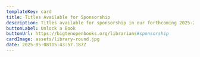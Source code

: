 ```yaml
---
templateKey: card
title: Titles Available for Sponsorship
description: Titles available for sponsorship in our forthcoming 2025-2026 collections.
buttonLabel: Unlock a Book
buttonUrl: https://bigtenopenbooks.org/librarians#sponsorship
cardImage: assets/library-round.jpg
date: 2025-05-08T15:43:57.187Z
---
```

